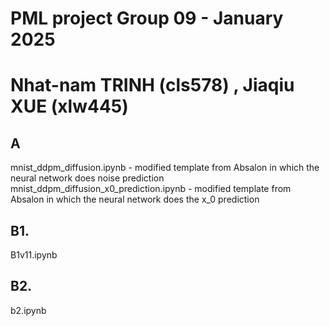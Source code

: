 # PML project Group 09  - January 2025
# Nhat-nam TRINH (cls578) , Jiaqiu XUE (xlw445)

## A 
mnist_ddpm_diffusion.ipynb - modified template from Absalon in which the neural network does noise prediction
mnist_ddpm_diffusion_x0_prediction.ipynb - modified template from Absalon in which the neural network does the x_0 prediction

## B1.
B1v11.ipynb

## B2.
b2.ipynb
